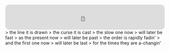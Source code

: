 <iframe style="border-radius:12px" src="https://open.spotify.com/embed/track/52vA3CYKZqZVdQnzRrdZt6?utm_source=generator" width="100%" height="80" frameBorder="0" allowfullscreen="" allow="autoplay; clipboard-write; encrypted-media; fullscreen; picture-in-picture"></iframe>  
<br />
> the line it is drawn  
> the curse it is cast  
> the slow one now  
> will later be fast  
> as the present now  
> will later be past  
> the order is rapidly fadin'  
> and the first one now  
> will later be last  
> for the times they are a-changin'  
